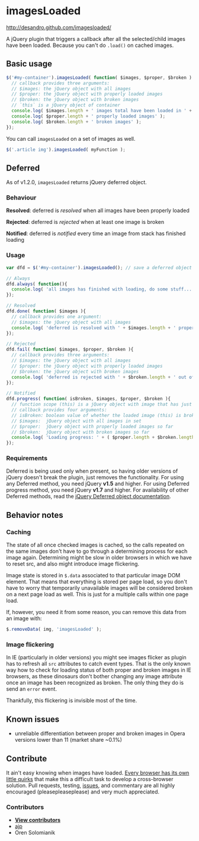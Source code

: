 # imagesLoaded

http://desandro.github.com/imagesloaded/

A jQuery plugin that triggers a callback after all the selected/child images have been loaded. Because you can't do `.load()` on cached images.

## Basic usage

```js
$('#my-container').imagesLoaded( function( $images, $proper, $broken ) {
  // callback provides three arguments:
  // $images: the jQuery object with all images
  // $proper: the jQuery object with properly loaded images
  // $broken: the jQuery object with broken images
  // `this` is a jQuery object of container
  console.log( $images.length + ' images total have been loaded in ' + this );
  console.log( $proper.length + ' properly loaded images' );
  console.log( $broken.length + ' broken images' );
});
```

You can call `imagesLoaded` on a set of images as well.

```js
$('.article img').imagesLoaded( myFunction );
```

## Deferred

As of v1.2.0, `imagesLoaded` returns jQuery deferred object.


### Behaviour

**Resolved**: deferred is *resolved* when all images have been properly loaded

**Rejected**: deferred is *rejected* when at least one image is broken

**Notified**: deferred is *notified* every time an image from stack has finished loading

### Usage
```js
var dfd = $('#my-container').imagesLoaded(); // save a deferred object

// Always
dfd.always( function(){
  console.log( 'all images has finished with loading, do some stuff...' );
});

// Resolved
dfd.done( function( $images ){
  // callback provides one argument:
  // $images: the jQuery object with all images
  console.log( 'deferred is resolved with ' + $images.length + ' properly loaded images' );
});

// Rejected
dfd.fail( function( $images, $proper, $broken ){
  // callback provides three arguments:
  // $images: the jQuery object with all images
  // $proper: the jQuery object with properly loaded images
  // $broken: the jQuery object with broken images
  console.log( 'deferred is rejected with ' + $broken.length + ' out of ' + $images.length + ' images broken' );
});

// Notified
dfd.progress( function( isBroken, $images, $proper, $broken ){
  // function scope (this) is a jQuery object with image that has just finished loading
  // callback provides four arguments:
  // isBroken: boolean value of whether the loaded image (this) is broken
  // $images:  jQuery object with all images in set
  // $proper:  jQuery object with properly loaded images so far
  // $broken:  jQuery object with broken images so far
  console.log( 'Loading progress: ' + ( $proper.length + $broken.length ) ' out of ' + $images.length );
});
```

### Requirements

Deferred is being used only when present, so having older versions of jQuery doesn't break the plugin, just removes the functionality.
For using any Deferred method, you need jQuery **v1.5** and higher.
For using Deferred progress method, you need jQuery **v1.7** and higher.
For availability of other Deferred methods, read the [jQuery Deferred object documentation](http://api.jquery.com/category/deferred-object/).

## Behavior notes

### Caching

The state of all once checked images is cached, so the calls repeated on the same images don't have to go through a determining process for each image again.
Determining might be slow in older browsers in which we have to reset src, and also might introduce image flickering.

Image state is stored in `$.data` associated to that particular image DOM element. That means that everything is stored per page load,
so you don't have to worry that temporarily unavailable images will be considered broken on a next page load as well. This is just for a multiple calls within one page load.

If, however, you need it from some reason, you can remove this data from an image with:

```js
$.removeData( img, 'imagesLoaded' );
```

### Image flickering

In IE (particularly in older versions) you might see images flicker as plugin has to refresh all `src` attributes to catch event types. That is the only known
way how to check for loading status of both proper and broken images in IE browsers, as these dinosaurs don't bother changing any image attribute once an image has
been recognized as broken. The only thing they do is send an `error` event.

Thankfully, this flickering is invisible most of the time.

## Known issues

+ unreliable differentiation between proper and broken images in Opera versions lower than 11 (market share ~0.1%)

## Contribute

It ain't easy knowing when images have loaded. [Every browser has its own little quirks](https://github.com/desandro/imagesloaded/wiki/Browser-quirks) that make this a difficult task to develop a cross-browser solution. Pull requests, testing, [issues](https://github.com/desandro/imagesloaded/issues), and commentary are all highly encouraged (pleasepleaseplease) and very much appreciated.

### Contributors

+ [**View contributors**](https://github.com/desandro/imagesloaded/contributors)
+ [ajp](http://groups.google.com/group/jquery-dev/browse_thread/thread/eee6ab7b2da50e1f)
+ Oren Solomianik

